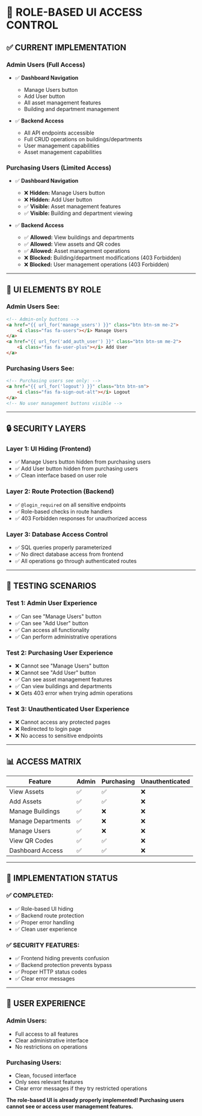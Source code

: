 # 👥 ROLE-BASED UI ACCESS CONTROL

## ✅ **CURRENT IMPLEMENTATION**

### **Admin Users (Full Access)**
- ✅ **Dashboard Navigation**
  - Manage Users button
  - Add User button
  - All asset management features
  - Building and department management

- ✅ **Backend Access**
  - All API endpoints accessible
  - Full CRUD operations on buildings/departments
  - User management capabilities
  - Asset management capabilities

### **Purchasing Users (Limited Access)**
- ✅ **Dashboard Navigation**
  - ❌ **Hidden:** Manage Users button
  - ❌ **Hidden:** Add User button
  - ✅ **Visible:** Asset management features
  - ✅ **Visible:** Building and department viewing

- ✅ **Backend Access**
  - ✅ **Allowed:** View buildings and departments
  - ✅ **Allowed:** View assets and QR codes
  - ✅ **Allowed:** Asset management operations
  - ❌ **Blocked:** Building/department modifications (403 Forbidden)
  - ❌ **Blocked:** User management operations (403 Forbidden)

---

## 🎯 **UI ELEMENTS BY ROLE**

### **Admin Users See:**
```html
<!-- Admin-only buttons -->
<a href="{{ url_for('manage_users') }}" class="btn btn-sm me-2">
    <i class="fas fa-users"></i> Manage Users
</a>
<a href="{{ url_for('add_auth_user') }}" class="btn btn-sm me-2">
    <i class="fas fa-user-plus"></i> Add User
</a>
```

### **Purchasing Users See:**
```html
<!-- Purchasing users see only: -->
<a href="{{ url_for('logout') }}" class="btn btn-sm">
    <i class="fas fa-sign-out-alt"></i> Logout
</a>
<!-- No user management buttons visible -->
```

---

## 🔒 **SECURITY LAYERS**

### **Layer 1: UI Hiding (Frontend)**
- ✅ Manage Users button hidden from purchasing users
- ✅ Add User button hidden from purchasing users
- ✅ Clean interface based on user role

### **Layer 2: Route Protection (Backend)**
- ✅ `@login_required` on all sensitive endpoints
- ✅ Role-based checks in route handlers
- ✅ 403 Forbidden responses for unauthorized access

### **Layer 3: Database Access Control**
- ✅ SQL queries properly parameterized
- ✅ No direct database access from frontend
- ✅ All operations go through authenticated routes

---

## 🧪 **TESTING SCENARIOS**

### **Test 1: Admin User Experience**
- ✅ Can see "Manage Users" button
- ✅ Can see "Add User" button
- ✅ Can access all functionality
- ✅ Can perform administrative operations

### **Test 2: Purchasing User Experience**
- ❌ Cannot see "Manage Users" button
- ❌ Cannot see "Add User" button
- ✅ Can see asset management features
- ✅ Can view buildings and departments
- ❌ Gets 403 error when trying admin operations

### **Test 3: Unauthenticated User Experience**
- ❌ Cannot access any protected pages
- ❌ Redirected to login page
- ❌ No access to sensitive endpoints

---

## 📊 **ACCESS MATRIX**

| Feature | Admin | Purchasing | Unauthenticated |
|---------|-------|------------|-----------------|
| View Assets | ✅ | ✅ | ❌ |
| Add Assets | ✅ | ✅ | ❌ |
| Manage Buildings | ✅ | ❌ | ❌ |
| Manage Departments | ✅ | ❌ | ❌ |
| Manage Users | ✅ | ❌ | ❌ |
| View QR Codes | ✅ | ✅ | ❌ |
| Dashboard Access | ✅ | ✅ | ❌ |

---

## 🎉 **IMPLEMENTATION STATUS**

### **✅ COMPLETED:**
- ✅ Role-based UI hiding
- ✅ Backend route protection
- ✅ Proper error handling
- ✅ Clean user experience

### **✅ SECURITY FEATURES:**
- ✅ Frontend hiding prevents confusion
- ✅ Backend protection prevents bypass
- ✅ Proper HTTP status codes
- ✅ Clear error messages

---

## 🚀 **USER EXPERIENCE**

### **Admin Users:**
- Full access to all features
- Clear administrative interface
- No restrictions on operations

### **Purchasing Users:**
- Clean, focused interface
- Only sees relevant features
- Clear error messages if they try restricted operations

**The role-based UI is already properly implemented! Purchasing users cannot see or access user management features.** 